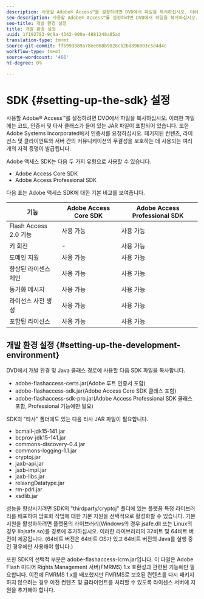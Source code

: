 ```yaml
---
description: 사용할 Adobe® Access™를 설정하려면 DVD에서 파일을 복사하십시오. 이러한 파일에는 코드, 인증서 및 타사 클래스가 들어 있는 JAR 파일이 포함되어 있습니다. 또한 Adobe Systems Incorporated에서 인증서를 요청하십시오. 패키지된 컨텐츠, 라이선스 및 클라이언트와 서버 간의 커뮤니케이션의 무결성을 보호하는 데 사용되는 여러 개의 자격 증명이 발급됩니다.
seo-description: 사용할 Adobe® Access™를 설정하려면 DVD에서 파일을 복사하십시오. 이러한 파일에는 코드, 인증서 및 타사 클래스가 들어 있는 JAR 파일이 포함되어 있습니다. 또한 Adobe Systems Incorporated에서 인증서를 요청하십시오. 패키지된 컨텐츠, 라이선스 및 클라이언트와 서버 간의 커뮤니케이션의 무결성을 보호하는 데 사용되는 여러 개의 자격 증명이 발급됩니다.
seo-title: 개발 환경 설정
title: 개발 환경 설정
uuid: 1f192783-9c9a-4342-909a-4881248a85ad
translation-type: tm+mt
source-git-commit: ffb993889a78ee068b9028cb2bd896003c5d4d4c
workflow-type: tm+mt
source-wordcount: '466'
ht-degree: 0%

---
```



# SDK {#setting-up-the-sdk} 설정

사용할 Adobe® Access™를 설정하려면 DVD에서 파일을 복사하십시오. 이러한 파일에는 코드, 인증서 및 타사 클래스가 들어 있는 JAR 파일이 포함되어 있습니다. 또한 Adobe Systems Incorporated에서 인증서를 요청하십시오. 패키지된 컨텐츠, 라이선스 및 클라이언트와 서버 간의 커뮤니케이션의 무결성을 보호하는 데 사용되는 여러 개의 자격 증명이 발급됩니다.

Adobe 액세스 SDK는 다음 두 가지 유형으로 사용할 수 있습니다.
* Adobe Access Core SDK
* Adobe Access Professional SDK

다음 표는 Adobe 액세스 SDK에 대한 기본 비교를 보여줍니다.

| 기능 | Adobe Access Core SDK | Adobe Access Professional SDK |
|---|---|---|
| Flash Access 2.0 기능 | 사용 가능 | 사용 가능 |
| 키 회전 | - | 사용 가능 |
| 도메인 지원 | 사용 가능 | 사용 가능 |
| 향상된 라이센스 체인 | 사용 가능 | 사용 가능 |
| 동기화 메시지 | 사용 가능 | 사용 가능 |
| 라이선스 사전 생성 | 사용 가능 | 사용 가능 |
| 포함된 라이선스 | 사용 가능 | 사용 가능 |

## 개발 환경 설정 {#setting-up-the-development-environment}

DVD에서 개발 환경 및 Java 클래스 경로에 사용할 다음 SDK 파일을 복사합니다.

* adobe-flashaccess-certs.jar(Adobe 루트 인증서 포함)
* adobe-flashaccess-sdk.jar(Adobe Access Core SDK 클래스 포함)
* adobe-flashaccess-sdk-pro.jar(Adobe Access Professional SDK 클래스 포함, Professional 기능에만 필요)

SDK의 &quot;타사&quot; 폴더에도 있는 다음 타사 JAR 파일이 필요합니다.

* bcmail-jdk15-141.jar
* bcprov-jdk15-141.jar
* commons-discovery-0.4.jar
* commons-logging-1.1.jar
* cryptoj.jar
* jaxb-api.jar
* jaxb-impl.jar
* jaxb-libs.jar
* relaxngDatatype.jar
* rm-pdrl.jar
* xsdlib.jar

성능을 향상시키려면 SDK의 &quot;thirdparty/cryptoj&quot; 폴더에 있는 플랫폼 특정 라이브러리를 배포하여 암호화 작업에 대한 기본 지원을 선택적으로 활성화할 수 있습니다. 기본 지원을 활성화하려면 플랫폼의 라이브러리(Windows의 경우 jsafe.dll 또는 Linux의 경우 libjsafe.so)를 경로에 추가하십시오. 이러한 라이브러리의 32비트 및 64비트 버전이 제공됩니다. (64비트 버전은 64비트 OS가 있고 64비트 버전의 Java를 실행 중인 경우에만 사용해야 합니다.)

또한 SDK의 선택적 부분은 adobe-flashaccess-lcrm.jar입니다. 이 파일은 Adobe Flash 미디어 Rights Management 서버(FMRMS) 1.x 호환성과 관련된 기능에만 필요합니다. 이전에 FMRMS 1.x를 배포했지만 FMRMS로 보호된 컨텐츠를 다시 패키지하지 않으려는 경우 이전 컨텐츠 및 클라이언트를 처리할 수 있도록 라이센스 서버에 지원을 추가해야 합니다.

